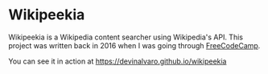 # Wikipeekia

Wikipeekia is a Wikipedia content searcher using Wikipedia's API. This project was written back in 2016 when I was going through [FreeCodeCamp](https://www.freecodecamp.com/).

You can see it in action at https://devinalvaro.github.io/wikipeekia
